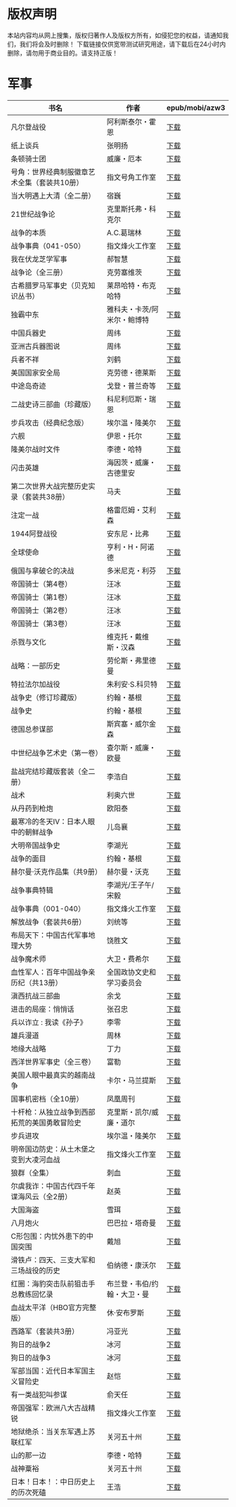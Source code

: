# 版权声明

本站内容均从网上搜集，版权归著作人及版权方所有，如侵犯您的权益，请通知我们，我们将会及时删除！ 下载链接仅供宽带测试研究用途，请下载后在24小时内删除，请勿用于商业目的。请支持正版！

# 军事

| 书名 | 作者 | epub/mobi/azw3 |
| --- | --- | --- |
| 凡尔登战役 | 阿利斯泰尔・霍恩 | [下载](https://url89.ctfile.com/f/31084289-1375499467-2c45b1?p=8866) |
| 纸上谈兵 | 张明扬 | [下载](https://url89.ctfile.com/f/31084289-1375510378-ad2b78?p=8866) |
| 条顿骑士团 | 威廉・厄本 | [下载](https://url89.ctfile.com/f/31084289-1375511374-0df96e?p=8866) |
| 号角：世界经典制服徽章艺术全集（套装共10册） | 指文号角工作室 | [下载](https://url89.ctfile.com/f/31084289-1375513021-755d2a?p=8866) |
| 当大明遇上大清（全二册） | 宿巍 | [下载](https://url89.ctfile.com/f/31084289-1357004389-c9a2fa?p=8866) |
| 21世纪战争论 | 克里斯托弗・科克尔 | [下载](https://url89.ctfile.com/f/31084289-1357002808-69f5f4?p=8866) |
| 战争的本质 | A.C.葛瑞林 | [下载](https://url89.ctfile.com/f/31084289-1356991576-b3f8d5?p=8866) |
| 战争事典（041-050） | 指文烽火工作室 | [下载](https://url89.ctfile.com/f/31084289-1356988228-f7e4d4?p=8866) |
| 我在伏龙芝学军事 | 郝智慧 | [下载](https://url89.ctfile.com/f/31084289-1356985660-ec2862?p=8866) |
| 战争论（全三册） | 克劳塞维茨 | [下载](https://url89.ctfile.com/f/31084289-1356984328-243144?p=8866) |
| 古希腊罗马军事史（贝克知识丛书） | 莱昂哈特・布克哈特 | [下载](https://url89.ctfile.com/f/31084289-1357051891-e1f24d?p=8866) |
| 独霸中东 | 雅科夫・卡茨/阿米尔・鲍博特 | [下载](https://url89.ctfile.com/f/31084289-1357050151-4db365?p=8866) |
| 中国兵器史 | 周纬 | [下载](https://url89.ctfile.com/f/31084289-1357046650-e1648b?p=8866) |
| 亚洲古兵器图说 | 周纬 | [下载](https://url89.ctfile.com/f/31084289-1357046128-2c7284?p=8866) |
| 兵者不祥 | 刘鹤 | [下载](https://url89.ctfile.com/f/31084289-1357044943-7922f1?p=8866) |
| 美国国家安全局 | 克劳德・德莱斯 | [下载](https://url89.ctfile.com/f/31084289-1357043971-2e0a71?p=8866) |
| 中途岛奇迹 | 戈登・普兰奇等 | [下载](https://url89.ctfile.com/f/31084289-1357043398-ec3e78?p=8866) |
| 二战史诗三部曲（珍藏版） | 科尼利厄斯・瑞恩 | [下载](https://url89.ctfile.com/f/31084289-1357043365-3a2d94?p=8866) |
| 步兵攻击（经典纪念版） | 埃尔温・隆美尔 | [下载](https://url89.ctfile.com/f/31084289-1357041610-38e520?p=8866) |
| 六舰 | 伊恩・托尔 | [下载](https://url89.ctfile.com/f/31084289-1357040281-f9263d?p=8866) |
| 隆美尔战时文件 | 李德・哈特 | [下载](https://url89.ctfile.com/f/31084289-1357039558-d489c6?p=8866) |
| 闪击英雄 | 海因茨・威廉・古德里安 | [下载](https://url89.ctfile.com/f/31084289-1357039564-bc32db?p=8866) |
| 第二次世界大战完整历史实录（套装共38册） | 马夫 | [下载](https://url89.ctfile.com/f/31084289-1357039195-88150e?p=8866) |
| 注定一战 | 格雷厄姆・艾利森 | [下载](https://url89.ctfile.com/f/31084289-1357038835-4cd365?p=8866) |
| 1944阿登战役 | 安东尼・比弗 | [下载](https://url89.ctfile.com/f/31084289-1357037029-6f5127?p=8866) |
| 全球使命 | 亨利・H・阿诺德 | [下载](https://url89.ctfile.com/f/31084289-1357036363-c10466?p=8866) |
| 俄国与拿破仑的决战 | 多米尼克・利芬 | [下载](https://url89.ctfile.com/f/31084289-1357035100-bd987c?p=8866) |
| 帝国骑士（第4卷） | 汪冰 | [下载](https://url89.ctfile.com/f/31084289-1357034869-02fb2e?p=8866) |
| 帝国骑士（第1卷） | 汪冰 | [下载](https://url89.ctfile.com/f/31084289-1357034683-b57459?p=8866) |
| 帝国骑士（第2卷） | 汪冰 | [下载](https://url89.ctfile.com/f/31084289-1357034584-79638e?p=8866) |
| 帝国骑士（第3卷） | 汪冰 | [下载](https://url89.ctfile.com/f/31084289-1357034488-dc6b39?p=8866) |
| 杀戮与文化 | 维克托・戴维斯・汉森 | [下载](https://url89.ctfile.com/f/31084289-1357033738-53bee1?p=8866) |
| 战略：一部历史 | 劳伦斯・弗里德曼 | [下载](https://url89.ctfile.com/f/31084289-1357033267-7e62a1?p=8866) |
| 特拉法尔加战役 | 朱利安·S.科贝特 | [下载](https://url89.ctfile.com/f/31084289-1357032859-02f8e0?p=8866) |
| 战争史（修订珍藏版） | 约翰・基根 | [下载](https://url89.ctfile.com/f/31084289-1357032058-c37ac2?p=8866) |
| 战争史 | 约翰・基根 | [下载](https://url89.ctfile.com/f/31084289-1357031785-d59ca4?p=8866) |
| 德国总参谋部 | 斯宾塞・威尔金森 | [下载](https://url89.ctfile.com/f/31084289-1357031410-c1b165?p=8866) |
| 中世纪战争艺术史（第一卷） | 查尔斯・威廉・欧曼 | [下载](https://url89.ctfile.com/f/31084289-1357030030-7c2c59?p=8866) |
| 盐战完结珍藏版套装（全二册） | 李浩白 | [下载](https://url89.ctfile.com/f/31084289-1357029898-df5d11?p=8866) |
| 战术 | 利奥六世 | [下载](https://url89.ctfile.com/f/31084289-1357029895-0c0896?p=8866) |
| 从丹药到枪炮 | 欧阳泰 | [下载](https://url89.ctfile.com/f/31084289-1357027879-d28b9e?p=8866) |
| 最寒冷的冬天Ⅳ：日本人眼中的朝鲜战争 | 儿岛襄 | [下载](链接未找到) |
| 大明帝国战争史 | 李湖光 | [下载](https://url89.ctfile.com/f/31084289-1357025311-085b9a?p=8866) |
| 战争的面目 | 约翰・基根 | [下载](https://url89.ctfile.com/f/31084289-1357024723-accbf3?p=8866) |
| 赫尔曼·沃克作品集（共9册） | 赫尔曼・沃克 | [下载](https://url89.ctfile.com/f/31084289-1357024753-9ab4e4?p=8866) |
| 战争事典特辑 | 李湖光/王子午/宋毅  | [下载](https://url89.ctfile.com/f/31084289-1357023829-119ac1?p=8866) |
| 战争事典（001-040） | 指文烽火工作室 | [下载](https://url89.ctfile.com/f/31084289-1357024885-e1f1b0?p=8866) |
| 解放战争（套装共6册） | 刘统等 | [下载](https://url89.ctfile.com/f/31084289-1357023031-818c84?p=8866) |
| 布局天下：中国古代军事地理大势 | 饶胜文 | [下载](https://url89.ctfile.com/f/31084289-1357017508-118f05?p=8866) |
| 战争魔术师 | 大卫・费希尔 | [下载](https://url89.ctfile.com/f/31084289-1357017109-9a5083?p=8866) |
| 血性军人：百年中国战争亲历纪（共13册） | 全国政协文史和学习委员会 | [下载](https://url89.ctfile.com/f/31084289-1357016209-02a30e?p=8866) |
| 滇西抗战三部曲 | 余戈 | [下载](https://url89.ctfile.com/f/31084289-1357015765-b0be9b?p=8866) |
| 进击的局座：悄悄话 | 张召忠 | [下载](https://url89.ctfile.com/f/31084289-1357015573-4d5d3c?p=8866) |
| 兵以诈立 : 我读《孙子》 | 李零 | [下载](https://url89.ctfile.com/f/31084289-1357014802-6020b3?p=8866) |
| 雄兵漫道 | 周林 | [下载](https://url89.ctfile.com/f/31084289-1357012069-80045a?p=8866) |
| 地缘大战略 | 丁力 | [下载](https://url89.ctfile.com/f/31084289-1357011718-dad903?p=8866) |
| 西洋世界军事史（全三卷） | 富勒 | [下载](https://url89.ctfile.com/f/31084289-1357011562-ee7a99?p=8866) |
| 美国人眼中最真实的越南战争 | 卡尔・马兰提斯 | [下载](https://url89.ctfile.com/f/31084289-1357010791-35d8b5?p=8866) |
| 国事机密档（全10册） | 凤凰周刊 | [下载](https://url89.ctfile.com/f/31084289-1357009705-558073?p=8866) |
| 十杆枪：从独立战争到西部拓荒的美国勇敢冒险史 | 克里斯・凯尔/威廉・道尔 | [下载](https://url89.ctfile.com/f/31084289-1357009336-cf85ab?p=8866) |
| 步兵进攻 | 埃尔温・隆美尔 | [下载](https://url89.ctfile.com/f/31084289-1357009204-3a2b9f?p=8866) |
| 明帝国边防史：从土木堡之变到大凌河血战 | 指文烽火工作室 | [下载](https://url89.ctfile.com/f/31084289-1357009042-8a3cca?p=8866) |
| 狼群（全集） | 刺血 | [下载](https://url89.ctfile.com/f/31084289-1357008934-54c893?p=8866) |
| 尔虞我诈：中国古代四千年谍海风云（全2册） | 赵英 | [下载](https://url89.ctfile.com/f/31084289-1357008742-adf1c5?p=8866) |
| 大国海盗 | 雪珥 | [下载](https://url89.ctfile.com/f/31084289-1357008250-032573?p=8866) |
| 八月炮火 | 巴巴拉・塔奇曼 | [下载](https://url89.ctfile.com/f/31084289-1357008058-01e07d?p=8866) |
| C形包围：内忧外患下的中国突围 | 戴旭 | [下载](https://url89.ctfile.com/f/31084289-1357007992-9f9eb2?p=8866) |
| 滑铁卢：四天、三支大军和三场战役的历史 | 伯纳德・康沃尔 | [下载](https://url89.ctfile.com/f/31084289-1357007620-ec551a?p=8866) |
| 红圈：海豹突击队前狙击手总教练回忆录 | 布兰登・韦伯/约翰・大卫・曼  | [下载](https://url89.ctfile.com/f/31084289-1357007071-73987d?p=8866) |
| 血战太平洋（HBO官方完整版） | 休·安布罗斯 | [下载](https://url89.ctfile.com/f/31084289-1357006936-4aa76e?p=8866) |
| 西路军（套装共3册） | 冯亚光 | [下载](https://url89.ctfile.com/f/31084289-1357006267-cdd7bc?p=8866) |
| 狗日的战争2 | 冰河 | [下载](https://url89.ctfile.com/f/31084289-1357006252-0e8944?p=8866) |
| 狗日的战争3 | 冰河 | [下载](https://url89.ctfile.com/f/31084289-1357006240-b0ff09?p=8866) |
| 军部当国：近代日本军国主义冒险史 | 赵恺 | [下载](https://url89.ctfile.com/f/31084289-1357006174-b628f4?p=8866) |
| 有一类战犯叫参谋 | 俞天任 | [下载](https://url89.ctfile.com/f/31084289-1357006147-fac58d?p=8866) |
| 帝国强军：欧洲八大古战精锐 | 指文烽火工作室 | [下载](https://url89.ctfile.com/f/31084289-1357006162-d0b8b2?p=8866) |
| 地狱绝杀：当关东军遇上苏联红军 | 关河五十州 | [下载](https://url89.ctfile.com/f/31084289-1357005877-d8ae7b?p=8866) |
| 山的那一边 | 李德・哈特 | [下载](https://url89.ctfile.com/f/31084289-1357005724-3268f1?p=8866) |
| 战神粟裕 | 关河五十州 | [下载](https://url89.ctfile.com/f/31084289-1357005613-29ad37?p=8866) |
| 日本！日本！：中日历史上的历次死磕 | 王浩 | [下载](https://url89.ctfile.com/f/31084289-1357005280-12bd88?p=8866) |
